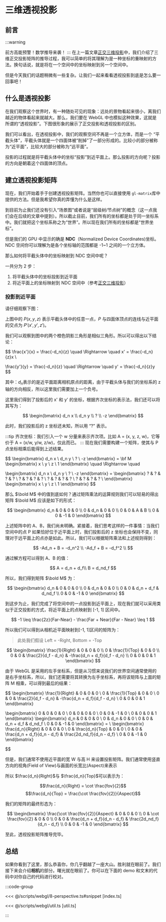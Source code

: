 # 三维透视投影

<ImgContainer :srcs="['/img/8-perspective/perspective.png']"/>

## 前言

:::warning

前方高能预警！数学推导来袭！
:::
在上一篇文章[正交三维投影](./7-ortho-projection.md)中，我们介绍了三维正交投影矩阵的推导过程，我可以简单的将其理解为是一种坐标的重映射的方法。换句话说，就是将在一个空间中的坐标映射到另一个空间中。

但是今天我们的话题稍微有一些复杂。让我们一起来看看透视投影到底是怎么要一回事吧！

## 什么是透视投影

在我们观察这个世界时，有一种随处可见的现象：远处的景物看起来很小，离我们越近的物体看起来就越大。那么，我们要在 WebGL 中也模拟这种效果，这就是所谓的“透视投影”。下图很形象的展示了正交投影和透视投影的区别。

<ImgContainer :srcs="['/img/8-perspective/perspective.png']"/>

我们可以看出，在透视投影中，我们的观察空间不再是一个立方体，而是一个 “平截头体”，平截头体就是一个四面体被“削掉”了一部分形成的。比较小的部分被称为“近平面”，比较大的部分被称为“远平面”。

投影的过程就是将平截头体中的坐标“投影”到近平面上。那么投影的方向呢？投影的方向是朝着这个四面体的顶点。

## 建立透视投影矩阵

现在，我们开始着手于创建透视投影矩阵。当然你也可以直接使用 `gl-matrix`库中提供的方法。但是我希望你真的弄懂为什么是这样。

到目前为止我们还没有引入“场景图”或者说是“层级树/节点树”的概念（这一点我们会在后续的文章中提到）。所以截止目前，我们所有的坐标都是处于同一坐标系中。我们就把这个坐标系称之为“世界”。所以现在我们所有的坐标都是“世界坐标”。

但是我们的 GPU 中显示的确是 **NDC**（Normalized Device Coordinates)坐标。NDC 空间你可以理解为是各个坐标轴的范围都是 -1~1 之间的一个立方体。

那么如何将平截头体中的坐标映射到 NDC 空间中呢？

一共分为 2 步：

1. 将平截头体中的坐标投影到近平面
2. 将近平面上的坐标映射到 NDC 空间中（参考[正交三维投影](./7-ortho-projection.md)）

### 投影到近平面

请仔细观察下图：

<ImgContainer :srcs="['/img/8-perspective/derivate.png']"/>

上图中的 $P(x, y, z)$ 表示平截头体中的任意一点，$P$ 与四面体顶点的连线与近平面的交点为 $P'(x', y', z')$。

我们可以观察到图中的两个橙色阴影三角形是相似三角形。所以可以得出以下结论：

$$
\frac{x'}{x} = \frac{-d_n}{z} \quad \Rightarrow \quad
x' = \frac{-d_n}{z}x \\

\frac{y'}{y} = \frac{-d_n}{z} \quad \Rightarrow \quad
y' = \frac{-d_n}{z}y
$$

其中：$d_n$表示的是近平面距离相机原点的距离，由于平截头体与我们的坐标系的 z 轴的方向相反，所以这里我们需要加上一个负号。

这里我们得到了投影后的 x' 和 y' 的坐标，根据齐次坐标的表示法，我们还可以将其写为：

$$
\begin{bmatrix}
d_n x \\
d_n y \\
? \\
-z
\end{bmatrix}
$$

此时，我们投影后的 z 坐标还未知，所以用 “?” 表示。

:::tip
齐次坐标：我们引入一个 w 分量来表示齐次项。比如 A = (x, y, z, w)，它等价于 A = (x/w, y/w, z/w)，仅此而已。
:::
现在我们需要构建一个矩阵，使其与 P 点坐标相乘后能得到上述结果。

$$
\begin{bmatrix}
d_n x \\
d_n y \\
? \\
-z
\end{bmatrix} =
\bf M
\begin{bmatrix}
x \\
y \\
z \\
1
\end{bmatrix}
\quad \Rightarrow \quad

\begin{bmatrix}
d_n x \\
d_n y \\
? \\
-z
\end{bmatrix} =
\begin{bmatrix}
? & ? & ? & ? \\
? & ? & ? & ? \\
? & ? & ? & ? \\
? & ? & ? & ? \\
\end{bmatrix}
\begin{bmatrix}
x \\
y \\
z \\
1
\end{bmatrix}
$$

那么 $\bold M$ 中的值到底如何？通过矩阵乘法的运算规则我们可以轻易的得出矩阵 $\bold M$ 应该是如下的形式：

$$
\begin{bmatrix}
d_n & 0 & 0 & 0 \\
0 & d_n & 0 & 0 \\
0 & 0 & A & B \\
0 & 0 & -1 & 0
\end{bmatrix}
$$

上述矩阵中的 A、B，我们尚未明确。紧接着，我们思考这样的一件事情：当我们空间中的点 P 如果恰好位于近平面上时，我们投影后的 z 坐标也会保持不变，同理对于远平面上的点亦是如此。所以，我们可以根据矩阵乘法和上述规则得到：

$$
-Ad_n + B = -d_n^2 \\
-Ad_f + B = -d_f^2 \\
$$

通过解方程可以得到 A、B 的值：

$$
A = d_n + d_f\\
B = d_nd_f
$$

所以，我们得到矩阵 $\bold M$ 为：

$$
\begin{bmatrix}
d_n & 0 & 0 & 0 \\
0 & d_n & 0 & 0 \\
0 & 0 & d_n + d_f & d_nd_f \\
0 & 0 & -1 & 0
\end{bmatrix}
$$

到这步为止，我们完成了将空间中的一点投影到近平面上，现在我们就可以采用类似于正交投影的方式，将近平面上的点映射到 [-1, 1] 区间中。

$$
-1 \leq \frac{2z}{Far-Near} - \frac{Far + Near}{Far - Near} \leq 1
$$

所以我们可以得到从相机近平面映射到[-1, 1]区间的矩阵为：

> 此处我们假设 Left = -Right, Bottom = -Top

$$
\begin{bmatrix}
\frac{1}{Right} & 0 & 0 & 0 \\
0 & \frac{1}{Top} & 0 & 0 \\
0 & 0 & \frac{2}{d_f - d_n} & -\frac{d_n + d_f}{d_f - d_n} \\
0 & 0 & 0 & 1
\end{bmatrix}
$$

由于 WebGL 是采用的左手坐标系，但是从习惯来说我们的世界空间通常使用的是右手坐标系，所以，我们还需要将其转换为左手坐标系，再将该矩阵与上面的矩阵 M 相乘，可以得到最后的结果：

$$
\begin{bmatrix}
\frac{1}{Right} & 0 & 0 & 0 \\
0 & \frac{1}{Top} & 0 & 0 \\
0 & 0 & \frac{2}{d_f - d_n} & -\frac{d_n + d_f}{d_f - d_n} \\
0 & 0 & 0 & 1
\end{bmatrix}

\begin{bmatrix}
0 & 0 & 0 & 0 \\
0 & 0 & 0 & 0 \\
0 & 0 & -1 & 0 \\
0 & 0 & 0 & 1
\end{bmatrix}
\begin{bmatrix}
d_n & 0 & 0 & 0 \\
0 & d_n & 0 & 0 \\
0 & 0 & d_n + d_f & d_nd_f \\
0 & 0 & -1 & 0
\end{bmatrix}
= \\
\begin{bmatrix}
\frac{d_n}{Right} & 0 & 0 & 0 \\
0 & \frac{d_n}{Top} & 0 & 0 \\
0 & 0 & \frac{d_n + d_f}{d_n - d_f} & \frac{2d_nd_f}{d_n - d_f} \\
0 & 0 & -1 & 0
\end{bmatrix}


$$

但是，我们通常不使用近平面的宽 W 与高 H 来设置投影矩阵。我们通常使用竖直方向的视角(Field of View)与画面的长宽比(Aspect)来表示

<ImgContainer :srcs="['/img/8-perspective/aspect.png']"/>

所以 $\frac{d_n}{Right}$与 $\frac{d_n}{Top}$可以表示为：

$$\frac{d_n}{Right} = \cot \frac{fov}{2}$$
$$\frac{d_n}{Top} = \frac{\cot \frac{fov}{2}}{Aspect}$$

我们的矩阵的最终形态为：

$$
\begin{bmatrix}
\frac{\cot \frac{fov}{2}}{Aspect} & 0 & 0 & 0 \\
0 &  \cot \frac{fov}{2} & 0 & 0 \\
0 & 0 & \frac{d_n + d_f}{d_n - d_f} & \frac{2d_nd_f}{d_n - d_f} \\
0 & 0 & -1 & 0
\end{bmatrix}
$$

至此，透视投影矩阵推导完毕。

## 总结

如果你看到了这里，那么恭喜你，你几乎翻越了一座大山。胜利就在眼前了。我们接下来会介绍**相机**的部分。曙光就在眼前了。你可以在下面的 demo 和文末的代码中对你自己的代码进行校对。

<WebGLPerspectiveProjection/>

<QRCode/>

:::code-group

<<< @/scripts/webgl/8-perspective.ts#snippet [index.ts]

<<< @/scripts/webgl/util.ts [util.ts]

:::
